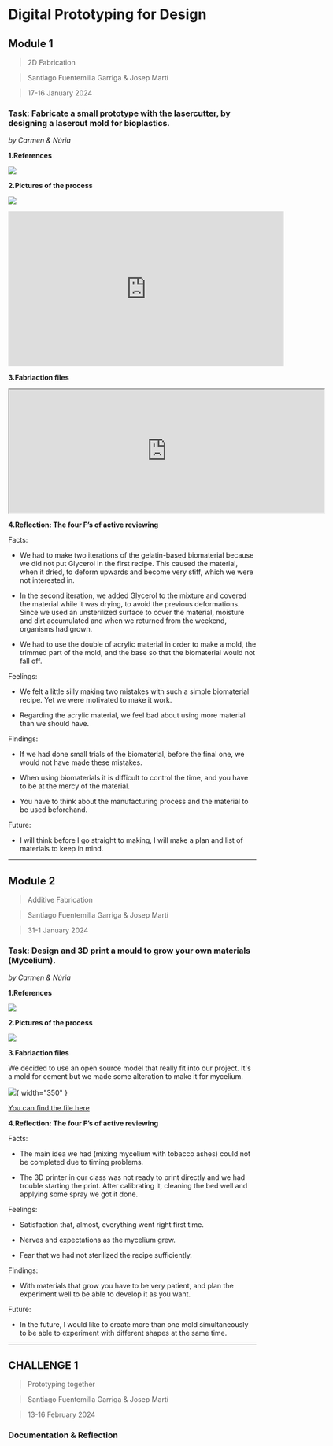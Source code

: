 # **Digital Prototyping for Design**


## Module 1
> 2D Fabrication

> Santiago Fuentemilla Garriga & Josep Martí

> 17-16 January 2024

### **Task: Fabricate a small prototype with the lasercutter, by designing a lasercut mold for bioplastics.**
_by Carmen & Núria_

**1.References**

![](../images/Prototyping/Referencies.png)

**2.Pictures of the process**

![](../images/Prototyping/Procés.png)

<iframe width="560" height="315" src="https://www.youtube.com/embed/0cLL_Nu7nfY?si=LmL6-BlNchwVKKeV" title="YouTube video player" frameborder="0" allow="accelerometer; autoplay; clipboard-write; encrypted-media; gyroscope; picture-in-picture; web-share" allowfullscreen></iframe>

**3.Fabriaction files**

<iframe src="https://drive.google.com/file/d/1WV4SkuWN3EyMLOiyFW_jjc6nAjSrjmyT/preview" width="640" height="250" allow="autoplay"></iframe>


**4.Reflection: The four F’s of active reviewing**

Facts:

- We had to make two iterations of the gelatin-based biomaterial because we did not put Glycerol in the first recipe. This caused the material, when it dried, to deform upwards and become very stiff, which we were not interested in.

- In the second iteration, we added Glycerol to the mixture and covered the material while it was drying, to avoid the previous deformations. Since we used an unsterilized surface to cover the material, moisture and dirt accumulated and when we returned from the weekend, organisms had grown.

- We had to use the double of acrylic material in order to make a mold, the trimmed part of the mold, and the base so that the biomaterial would not fall off.

Feelings:

- We felt a little silly making two mistakes with such a simple biomaterial recipe. Yet we were motivated to make it work.

- Regarding the acrylic material, we feel bad about using more material than we should have.

Findings:

- If we had done small trials of the biomaterial, before the final one, we would not have made these mistakes.

- When using biomaterials it is difficult to control the time, and you have to be at the mercy of the material.

- You have to think about the manufacturing process and the material to be used beforehand.
 
Future:

- I will think before I go straight to making, I will make a plan and list of materials to keep in mind.
 


---
## Module 2
> Additive Fabrication

> Santiago Fuentemilla Garriga & Josep Martí

> 31-1 January 2024

### **Task: Design and 3D print a mould to grow your own materials (Mycelium).**
_by Carmen & Núria_

**1.References**

![](../images/Prototyping/Moodboard2.jpg)

**2.Pictures of the process**

![](../images/Prototyping/Process2.jpg)

**3.Fabriaction files**

We decided to use an open source model that really fit into our project. It's a mold for cement but we made some alteration to make it for mycelium.

![](../images/Prototyping/fabricationFile1.jpg){ width="350" } 

[You can find the file here](https://cults3d.com/en/3d-model/home/drop-ashtray)

**4.Reflection: The four F’s of active reviewing**

Facts:

- The main idea we had (mixing mycelium with tobacco ashes) could not be completed due to timing problems.

- The 3D printer in our class was not ready to print directly and we had trouble starting the print. After calibrating it, cleaning the bed well and applying some spray we got it done.

Feelings:

- Satisfaction that, almost, everything went right first time.

- Nerves and expectations as the mycelium grew.

- Fear that we had not sterilized the recipe sufficiently.

Findings:

- With materials that grow you have to be very patient, and plan the experiment well to be able to develop it as you want.

 
Future:

- In the future, I would like to create more than one mold simultaneously to be able to experiment with different shapes at the same time.



---
## CHALLENGE 1
> Prototyping together

> Santiago Fuentemilla Garriga & Josep Martí

> 13-16 February 2024

### Documentation & Reflection




